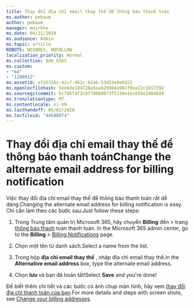 ```yaml
---
title: Thay đổi địa chỉ email thay thế để thông báo thanh toán
ms.author: pebaum
author: pebaum
manager: mnirkhe
ms.date: 04/21/2020
ms.audience: Admin
ms.topic: article
ROBOTS: NOINDEX, NOFOLLOW
localization_priority: Normal
ms.collection: Adm_O365
ms.custom:
- "64"
- "1200012"
ms.assetid: efa5316c-42c7-461c-b2ab-53d23e0a6d22
ms.openlocfilehash: 5ee6de184726a5aab29004a901f0aa13c1657392
ms.sourcegitcommit: bc7d6f4f3c9f7060d073f5130e1ec856e248d020
ms.translationtype: MT
ms.contentlocale: vi-VN
ms.lasthandoff: 06/02/2020
ms.locfileid: "44508074"
---
```

# <a name="change-the-alternate-email-address-for-billing-notification"></a><span data-ttu-id="a8775-102">Thay đổi địa chỉ email thay thế để thông báo thanh toán</span><span class="sxs-lookup"><span data-stu-id="a8775-102">Change the alternate email address for billing notification</span></span>

<span data-ttu-id="a8775-103">Việc thay đổi địa chỉ email thay thế để thông báo thanh toán rất dễ dàng.</span><span class="sxs-lookup"><span data-stu-id="a8775-103">Changing the alternate email address for billing notification is easy.</span></span> <span data-ttu-id="a8775-104">Chỉ cần làm theo các bước sau:</span><span class="sxs-lookup"><span data-stu-id="a8775-104">Just follow these steps:</span></span>
  
1. <span data-ttu-id="a8775-105">Trong Trung tâm quản trị Microsoft 365, hãy chuyển **Billing** đến \> trang [thông báo thanh](https://go.microsoft.com/fwlink/p/?linkid=853212) toán thanh toán.  </span><span class="sxs-lookup"><span data-stu-id="a8775-105">In the Microsoft 365 admin center, go to the **Billing** \>  [Billing Notifications](https://go.microsoft.com/fwlink/p/?linkid=853212) page.</span></span>

2. <span data-ttu-id="a8775-106">Chọn một tên từ danh sách.</span><span class="sxs-lookup"><span data-stu-id="a8775-106">Select a name from the list.</span></span>

3. <span data-ttu-id="a8775-107">Trong hộp **địa chỉ email thay thế** , nhập địa chỉ email thay thế.</span><span class="sxs-lookup"><span data-stu-id="a8775-107">In the **Alternative email address** box, type the alternate email address.</span></span>

4. <span data-ttu-id="a8775-108">Chọn **lưu** và bạn đã hoàn tất!</span><span class="sxs-lookup"><span data-stu-id="a8775-108">Select **Save** and you're done!</span></span>

<span data-ttu-id="a8775-109">Để biết thêm chi tiết và các bước có ảnh chụp màn hình, hãy xem [thay đổi địa chỉ thanh toán của bạn](https://docs.microsoft.com/microsoft-365/commerce/billing-and-payments/change-your-billing-addresses).</span><span class="sxs-lookup"><span data-stu-id="a8775-109">For more details and steps with screen shots, see [Change your billing addresses](https://docs.microsoft.com/microsoft-365/commerce/billing-and-payments/change-your-billing-addresses).</span></span>
  